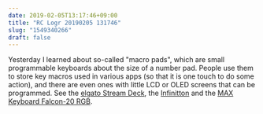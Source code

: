 ```yaml
---
date: 2019-02-05T13:17:46+09:00
title: "RC Logr 20190205 131746"
slug: "1549340266"
draft: false
---
```


Yesterday I learned about so-called "macro pads", which are small programmable keyboards about the size of a number pad. People use them to store key macros used in various apps (so that it is one touch to do some action), and there are even ones with little LCD or OLED screens that can be programmed. See the [elgato Stream Deck](https://www.elgato.com/en/gaming/stream-deck), the [Infinitton](https://www.infinitton.com/) and the [MAX Keyboard Falcon-20 RGB](http://www.maxkeyboard.com/max-falcon-20-rgb-custom-programmable-mini-macropad-mechanical-keyboard-assembled.html).
